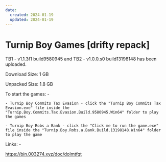 ```yaml
---
date:
  created: 2024-01-19
  updated: 2024-01-19
---
```


# Turnip Boy Games [drifty repack]

TB1 - v1.1.3f1 build9580945 and TB2 - v1.0.0.s0 build13198148 has been uploaded.

<!-- more -->

Download Size: 1 GB

Unpacked Size: 1.8 GB

To start the games: -

	- Turnip Boy Commits Tax Evasion - click the "Turnip Boy Commits Tax Evasion.exe" file inside the "Turnip.Boy.Commits.Tax.Evasion.Build.9580945.Win64" folder to play the games

	- Turnip Boy Robs a Bank - click the "Click me to run the game.exe" file inside the "Turnip.Boy.Robs.a.Bank.Build.13198148.Win64" folder to play the game

Links: -

https://bin.003274.xyz/doc/dolmtfqt
